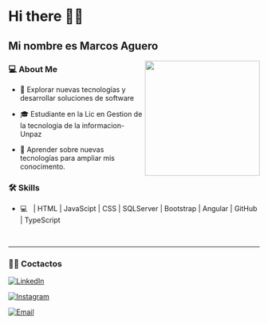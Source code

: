 # Hi there 👨‍💻 <h2> Mi nombre es Marcos Aguero </h2>

<img align='right' src="https://media.giphy.com/media/M9gbBd9nbDrOTu1Mqx/giphy.gif" width="230">

<h3> 💻 About Me </h3>



- 🤔 Explorar nuevas tecnologías y desarrollar soluciones de software

- 🎓 Estudiante en la Lic en Gestion de la tecnologia de la informacion- Unpaz

- 🌱 Aprender sobre nuevas tecnologías para ampliar mis conocimento.


<h3>🛠 Skills </h3>



- 💻 &nbsp;  | HTML | JavaScipt | CSS | SQLServer | Bootstrap | Angular | GitHub | TypeScript



<br/>




<hr>



<h3> 🤝🏻 Coctactos </h3>



<p align="center">

<a href="https://www.linkedin.com/in/marcos-aguero-frontend-developer/"><img alt="LinkedIn" src="https://img.shields.io/badge/LinkedIn-Marcos%20Aguero-blue?style=flat-square&logo=linkedin"></a>

<a href="https://www.instagram.com/agueromark/?hl=es-la"><img alt="Instagram" src="https://img.shields.io/badge/Instagram-Marcos Aguero-black?style=flat-square&logo=instagram"></a>

<a href="mailto:yonidj52@hotmail.com"><img alt="Email" src="https://img.shields.io/badge/Email-yonidj52@hotmail.com-blue?style=flat-square&logo=gmail"></a>





